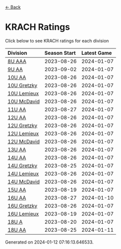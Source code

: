 [<- Back](../readme.md)
# KRACH Ratings
Click below to see KRACH ratings for each division

| Division | Season Start | Latest Game |
| :-- | :-- | :-- |
| [8U AAA](8U-AAA-ratings.md) | 2023-08-26 | 2024-01-07 |
| [9U AA](9U-AA-ratings.md) | 2023-09-02 | 2024-01-07 |
| [10U AA](10U-AA-ratings.md) | 2023-08-26 | 2024-01-07 |
| [10U Gretzky](10U-Gretzky-ratings.md) | 2023-08-26 | 2024-01-07 |
| [10U Lemieux](10U-Lemieux-ratings.md) | 2023-08-26 | 2024-01-07 |
| [10U McDavid](10U-McDavid-ratings.md) | 2023-08-26 | 2024-01-07 |
| [11U AA](11U-AA-ratings.md) | 2023-08-27 | 2024-01-07 |
| [12U AA](12U-AA-ratings.md) | 2023-08-26 | 2024-01-07 |
| [12U Gretzky](12U-Gretzky-ratings.md) | 2023-08-26 | 2024-01-07 |
| [12U Lemieux](12U-Lemieux-ratings.md) | 2023-08-26 | 2024-01-07 |
| [12U McDavid](12U-McDavid-ratings.md) | 2023-08-26 | 2024-01-07 |
| [13U AA](13U-AA-ratings.md) | 2023-08-26 | 2024-01-07 |
| [14U AA](14U-AA-ratings.md) | 2023-08-26 | 2024-01-07 |
| [14U Gretzky](14U-Gretzky-ratings.md) | 2023-08-25 | 2024-01-07 |
| [14U Lemieux](14U-Lemieux-ratings.md) | 2023-08-26 | 2024-01-07 |
| [14U McDavid](14U-McDavid-ratings.md) | 2023-08-26 | 2024-01-07 |
| [15U AA](15U-AA-ratings.md) | 2023-08-19 | 2024-01-07 |
| [16U AA](16U-AA-ratings.md) | 2023-08-27 | 2024-01-10 |
| [16U Gretzky](16U-Gretzky-ratings.md) | 2023-08-26 | 2024-01-07 |
| [16U Lemieux](16U-Lemieux-ratings.md) | 2023-08-19 | 2024-01-07 |
| [18U A](18U-A-ratings.md) | 2023-08-20 | 2024-01-07 |
| [18U AA](18U-AA-ratings.md) | 2023-08-25 | 2024-01-11 |

Generated on 2024-01-12 07:16:13.646533.
